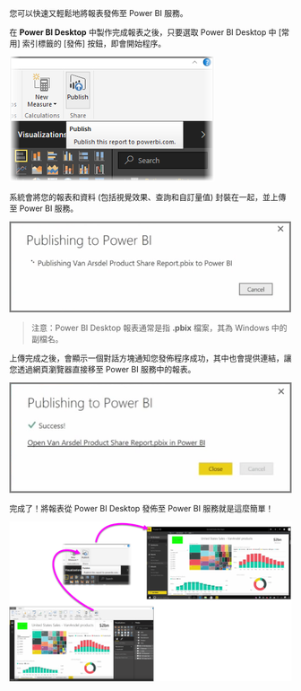 您可以快速又輕鬆地將報表發佈至 Power BI 服務。

在 **Power BI Desktop** 中製作完成報表之後，只要選取 Power BI Desktop 中 [常用] 索引標籤的 [發佈] 按鈕，即會開始程序。

![](media/4-1-publish-reports/4-1_1.png)

系統會將您的報表和資料 (包括視覺效果、查詢和自訂量值) 封裝在一起，並上傳至 Power BI 服務。

![](media/4-1-publish-reports/4-1_2.png)

> 注意：Power BI Desktop 報表通常是指 **.pbix** 檔案，其為 Windows 中的副檔名。
> 
> 

上傳完成之後，會顯示一個對話方塊通知您發佈程序成功，其中也會提供連結，讓您透過網頁瀏覽器直接移至 Power BI 服務中的報表。

![](media/4-1-publish-reports/4-1_3.png)

完成了！將報表從 Power BI Desktop 發佈至 Power BI 服務就是這麼簡單！

![](media/4-1-publish-reports/4-1_4.png)

